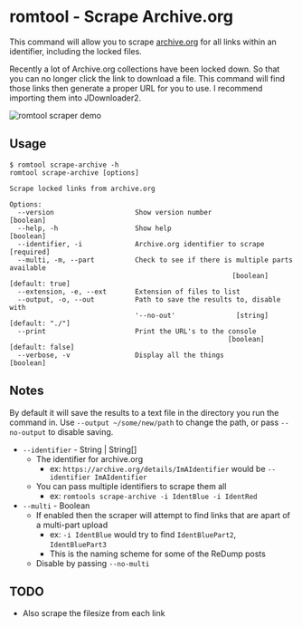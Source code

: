 # romtool - Scrape Archive.org

This command will allow you to scrape [archive.org](http://archive.org) for all links within an identifier, including the locked files.

Recently a lot of Archive.org collections have been locked down. So that you can no longer click the link to download a file. This command will find those links then generate a proper URL for you to use. I recommend importing them into JDownloader2.

![romtool scraper demo][demo]

[demo]: https://github.com/jordond/romtools/raw/master/assets/demo-scraper.gif "Scraper Demo"

## Usage

```
$ romtool scrape-archive -h
romtool scrape-archive [options]

Scrape locked links from archive.org

Options:
  --version                    Show version number                     [boolean]
  --help, -h                   Show help                               [boolean]
  --identifier, -i             Archive.org identifier to scrape [required]
  --multi, -m, --part          Check to see if there is multiple parts available
                                                       [boolean] [default: true]
  --extension, -e, --ext       Extension of files to list
  --output, -o, --out          Path to save the results to, disable with
                               '--no-out'               [string] [default: "./"]
  --print                      Print the URL's to the console
                                                      [boolean] [default: false]
  --verbose, -v                Display all the things                  [boolean]
```

## Notes

By default it will save the results to a text file in the directory you run the command in. Use `--output ~/some/new/path` to change the path, or pass `--no-output` to disable saving.

* `--identifier` - String | String[]
  * The identifier for archive.org
    * ex: `https://archive.org/details/ImAIdentifier` would be `--identifier ImAIdentifier`
  * You can pass multiple identifiers to scrape them all
    * ex: `romtools scrape-archive -i IdentBlue -i IdentRed`
* `--multi` - Boolean
  * If enabled then the scraper will attempt to find links that are apart of a multi-part upload
    * ex: `-i IdentBlue` would try to find `IdentBluePart2`, `IdentBluePart3`
    * This is the naming scheme for some of the ReDump posts
  * Disable by passing `--no-multi`

## TODO

* Also scrape the filesize from each link
